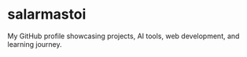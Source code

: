 # salarmastoi
My GitHub profile showcasing projects, AI tools, web development, and learning journey.
